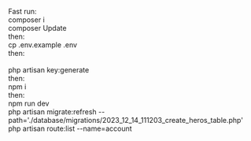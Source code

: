 Fast run:<br>
composer i<br>
composer Update<br>
then:<br>
cp .env.example .env<br>
then:<br><br>
php artisan key:generate<br>
then:<br>
npm i<br>
then:<br>
npm run dev<br>
php artisan migrate:refresh --path='./database/migrations/2023_12_14_111203_create_heros_table.php' <br>
php artisan route:list --name=account

